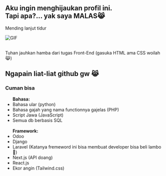 <h2>Aku ingin menghijaukan profil ini.<br>
Tapi apa?... yak saya MALAS😹</h2>

<p>Mending lanjut tidur</p>

<div align="left">
  <div style="display: flex; flex-direction: row; align-items: center; gap: 10px;" width="100%">
    <img src="https://media.giphy.com/media/v1.Y2lkPTc5MGI3NjExMjU4NXo2Y3ZxMWt4eXR2ZjdpOXZsdDZseTdxZzM1cjRsbjdnN2FvcCZlcD12MV9naWZzX3NlYXJjaCZjdD1n/mguPrVJAnEHIY/giphy.gif" style="max-width: 100px; height: auto;" alt="GIF">
  </div>
</div>
<br/>

<p>Tuhan jauhkan hamba dari tugas Front-End (gasuka HTML ama CSS woilah 😹)</p>

<h2>Ngapain liat-liat github gw 😹</h2>

### Cuman bisa
<ul>
<b>Bahasa:</b>
  <li>Bahasa ular (python)</li>
  <li>Bahasa gajah yang nama functionnya gajelas (PHP)</li>
  <li>Script Jawa (JavaScript)</li>
  <li>Semua db berbasis SQL</li>
<br/>
<b>Framework:</b>
  <li>Odoo</li>
  <li>Django</li>
  <li>Laravel (Katanya fremeword ini bisa membuat developer bisa beli lambo 🤑)</li>
  <li>Next.js (API doang)</li>
  <li>React.js</li>
  <li>Ekor angin (Tailwind.css)</li>
</ul>
